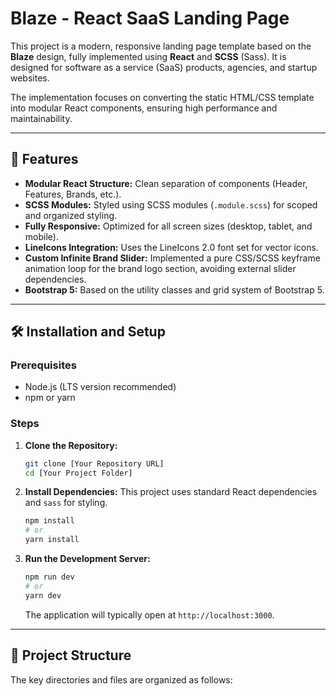 # Blaze - React SaaS Landing Page

This project is a modern, responsive landing page template based on the **Blaze** design, fully implemented using **React** and **SCSS** (Sass). It is designed for software as a service (SaaS) products, agencies, and startup websites.

The implementation focuses on converting the static HTML/CSS template into modular React components, ensuring high performance and maintainability.

---

## 🚀 Features

- **Modular React Structure:** Clean separation of components (Header, Features, Brands, etc.).
- **SCSS Modules:** Styled using SCSS modules (`.module.scss`) for scoped and organized styling.
- **Fully Responsive:** Optimized for all screen sizes (desktop, tablet, and mobile).
- **LineIcons Integration:** Uses the LineIcons 2.0 font set for vector icons.
- **Custom Infinite Brand Slider:** Implemented a pure CSS/SCSS keyframe animation loop for the brand logo section, avoiding external slider dependencies.
- **Bootstrap 5:** Based on the utility classes and grid system of Bootstrap 5.

---

## 🛠️ Installation and Setup

### Prerequisites

- Node.js (LTS version recommended)
- npm or yarn

### Steps

1.  **Clone the Repository:**

    ```bash
    git clone [Your Repository URL]
    cd [Your Project Folder]
    ```

2.  **Install Dependencies:**
    This project uses standard React dependencies and `sass` for styling.

    ```bash
    npm install
    # or
    yarn install
    ```

3.  **Run the Development Server:**
    ```bash
    npm run dev
    # or
    yarn dev
    ```
    The application will typically open at `http://localhost:3000`.

---

## 📂 Project Structure

The key directories and files are organized as follows:
